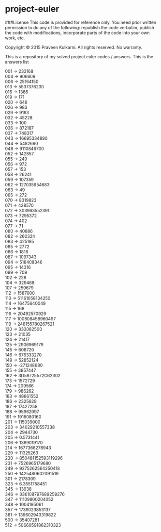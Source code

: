 # project-euler

###License
This code is provided for reference only. You need prior written permission
to do any of the following: republish the code verbatim, publish the code
with modifications, incorporate parts of the code into your own work, etc.

Copyright © 2015 Praveen Kulkarni. All rights reserved. No warranty.

This is a repository of my solved project euler codes / answers.
This is the answers list

001 -> 233168     
004 -> 906609  
006 -> 25164150   
013 -> 5537376230   
016 -> 1366   
019 -> 171   
020 -> 648   
026 -> 983    
029 -> 9183    
032 -> 45228    
033 -> 100  
036 -> 872187        
037 -> 748317   
043 -> 16695334890  
044 -> 5482660    
048 -> 9110846700   
052 -> 142857   
055 -> 249   
056 -> 972    
057 -> 153   
058 -> 26241  
059 -> 107359   
062 -> 127035954683   
063 -> 49  
065 -> 272   
070 -> 8319823   
071 -> 428570  
072 -> 303963552391   
073 -> 7295372   
074 -> 402   
077 -> 71    
080 -> 40886   
082 -> 260324   
083 -> 425185    
085 -> 2772  
086 -> 1818    
087 -> 1097343   
094 -> 518408346   
095 -> 14316    
099 -> 709   
102 -> 228   
104 -> 329468   
107 -> 259679  
112 -> 1587000   
113 -> 51161058134250   
114 -> 16475640049   
115 -> 168  
116 -> 20492570929    
117 -> 100808458960497  
119 -> 248155780267521   
120 -> 333082500  
123 -> 21035   
124 -> 21417   
125 -> 2906969179    
145 -> 608720     
146 -> 676333270   
149 -> 52852124    
150 -> -271248680   
155 -> 3857447   
162 -> 3D58725572C62302  
173 -> 1572729    
174 -> 209566  
179 -> 986262   
183 -> 48861552    
186 -> 2325629   
187 -> 17427258    
188 -> 95962097    
191 -> 1918080160   
201 -> 115039000   
203 -> 34029210557338    
204 -> 2944730    
205 -> 0.5731441   
206 -> 1389019170   
214 -> 1677366278943     
229 -> 11325263   
230 -> 850481152593119296    
231 -> 7526965179680   
249 -> 9275262564250418   
250 -> 1425480602091519    
301 -> 2178309    
323 -> 6.3551758451   
345 -> 13938    
346 -> 336108797689259276   
347 -> 11109800204052    
348 -> 1004195061   
357 -> 1739023853137   
381 -> 139602943319822  
500 -> 35407281   
512 -> 50660591862310323  

